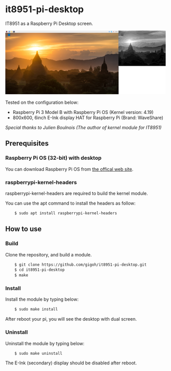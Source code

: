 # it8951-pi-desktop

IT8951 as a Raspberry Pi Desktop screen.

![Screenshot](screenshot.png)

Tested on the configuration below:
- Raspberry Pi 3 Model B with Raspberry Pi OS (Kernel version: 4.19)
- 800x600, 6inch E-Ink display HAT for Raspberry Pi (Brand: WaveShare)

*Special thanks to Julien Boulnois (The author of kernel module for IT8951)*

## Prerequisites

### Raspberry Pi OS (32-bit) with desktop

You can download Raspberry Pi OS from [the offical web site](https://www.raspberrypi.org/downloads/raspbian/).

### raspberrypi-kernel-headers

raspberrypi-kernel-headers are required to build the kernel module.

You can use the apt command to install the headers as follow:

```bash
	$ sudo apt install raspberrypi-kernel-headers
```

## How to use

### Build

Clone the repository, and build a module.

```bash
	$ git clone https://github.com/gigoh/it8951-pi-desktop.git
	$ cd it8951-pi-desktop
	$ make
```

### Install

Install the module by typing below:

```bash
	$ sudo make install
``` 

After reboot your pi, you will see the desktop with dual screen.

### Uninstall

Uninstall the module by typing below:

```bash
	$ sudo make uninstall
```

The E-Ink (secondary) display should be disabled after reboot.